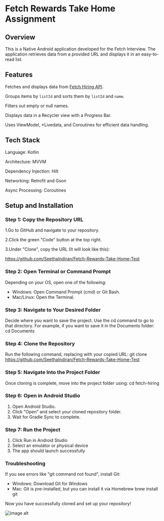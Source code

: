 # Fetch Rewards Take Home Assignment 
## Overview
This is a Native  Android application developed for the Fetch Interview. The application retrieves data from a provided URL and displays it in an easy-to-read list.

## Features
 Fetches and displays data from [Fetch Hiring API](https://fetch-hiring.s3.amazonaws.com/hiring.json).

 Groups items by `listId` and sorts them by `listId` and `name`. 
 
 Filters out empty or null names. 
 
 Displays data in a Recycler view with a Progress Bar. 

 Uses ViewModel, *Livedata, and Coroutines for efficient data handling.  

## Tech Stack
Language: Kotlin

Architecture: MVVM

Dependency Injection: Hilt

Networking: Retrofit and Gson

Async Processing: Coroutines

## Setup and Installation
### Step 1: Copy the Repository URL
1.Go to GitHub and navigate to your repository.

2.Click the green "Code" button at the top right.

3.Under "Clone", copy the URL (It will look like this):

https://github.com/SeethaIndiran/Fetch-Rewards-Take-Home-Test

###  Step 2: Open Terminal or Command Prompt
Depending on your OS, open one of the following:
* Windows: Open Command Prompt (cmd) or Git Bash.
* Mac/Linux: Open the Terminal.

###  Step 3: Navigate to Your Desired Folder
Decide where you want to save the project. Use the cd command to go to that directory.
For example, if you want to save it in the Documents folder:
cd Documents

###  Step 4: Clone the Repository
Run the following command, replacing <repo-url> with your copied URL:
git clone 
https://github.com/SeethaIndiran/Fetch-Rewards-Take-Home-Test

### Step 5: Navigate Into the Project Folder
Once cloning is complete, move into the project folder using:
cd fetch-hiring

###  Step 6: Open in Android Studio
1. Open Android Studio.
2. Click "Open" and select your cloned repository folder.
3. Wait for Gradle Sync to complete.

### Step 7: Run the Project
1. Click Run  in Android Studio
2. Select an emulator or physical device
3. The app should launch successfully

### Troubleshooting
If you see errors like "git command not found", install Git:
* Windows: Download Git for Windows
* Mac: Git is pre-installed, but you can install it via Homebrew
  brew install git

Now you have successfully cloned and set up your repository! 
     
![image alt](https://github.com/SeethaIndiran/Fetch-Rewards-Take-Home-Test/blob/6227cf0528d989dd15a5e7bfceb1c01895341fe4/Copy%20of%20Untitled%20Design.png)

